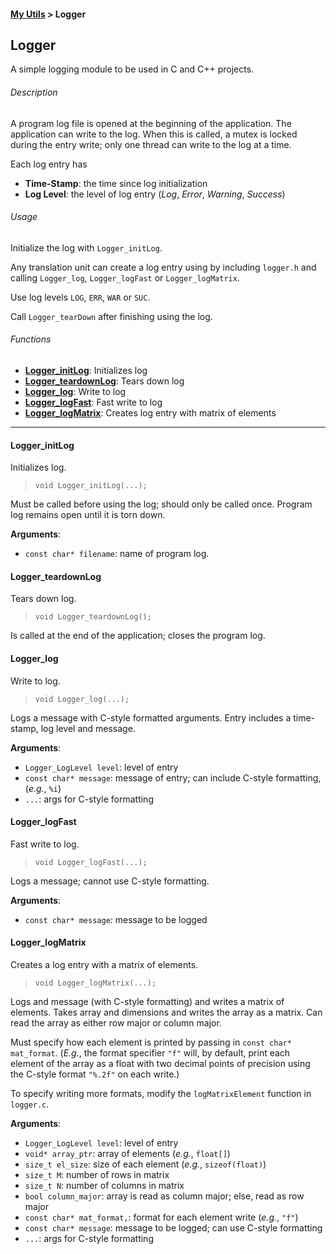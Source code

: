 #### [My Utils](index.html) > Logger

## Logger

A simple logging module to be used in C and C++ projects.

###### Description

A program log file is opened at the beginning of the application. The application can write to the log. When this is called, a mutex is locked during the entry write; only one thread can write to the log at a time. 

Each log entry has

- **Time-Stamp**: the time since log initialization
- **Log Level**: the level of log entry (*Log*, *Error*, *Warning*, *Success*)

###### Usage

Initialize the log with `Logger_initLog`. 

Any translation unit can create a log entry using by including `logger.h` and calling `Logger_log`, `Logger_logFast` or `Logger_logMatrix`.

Use log levels `LOG`, `ERR`, `WAR` or `SUC`.

Call `Logger_tearDown` after finishing using the log.

###### Functions
- [**Logger_initLog**](#logger_initlog): Initializes log
- [**Logger_teardownLog**](#logger_teardownlog): Tears down log
- [**Logger_log**](#logger_log): Write to log
- [**Logger_logFast**](#logger_logfast): Fast write to log
- [**Logger_logMatrix**](#logger_logmatrix): Creates log entry with matrix of elements

---

#### Logger_initLog
Initializes log.

> `void Logger_initLog(...);`

Must be called before using the log; should only be called once. Program log remains open until it is torn down. 

**Arguments**:

- `const char* filename`: name of program log.

#### Logger_teardownLog
Tears down log.

> `void Logger_teardownLog();`

Is called at the end of the application; closes the program log.

#### Logger_log
Write to log.

> `void Logger_log(...);`

Logs a message with C-style formatted arguments. Entry includes a time-stamp, log level and message. 

**Arguments**:

- `Logger_LogLevel level`: level of entry
- `const char* message`: message of entry; can include C-style formatting, (*e.g.*, `%i`)
- `...`: args for C-style formatting

#### Logger_logFast
Fast write to log.

> `void Logger_logFast(...);`

Logs a message; cannot use C-style formatting. 

**Arguments**:

- `const char* message`: message to be logged

#### Logger_logMatrix 
Creates a log entry with a matrix of elements.

> `void Logger_logMatrix(...);`

Logs and message (with C-style formatting) and writes a matrix of elements. Takes array and dimensions and writes the array as a matrix. Can read the array as either row major or column major. 

Must specify how each element is printed by passing in `const char* mat_format`. (*E.g.*, the format specifier `"f"` will, by default, print each element of the array as a float with two decimal points of precision using the C-style format `"%.2f"` on each write.)

To specify writing more formats, modify the `logMatrixElement` function in `logger.c`. 

**Arguments**:

- `Logger_LogLevel level`: level of entry
- `void* array_ptr`: array of elements (*e.g.*, `float[]`)
- `size_t el_size`: size of each element (*e.g.*, `sizeof(float)`)
- `size_t M`: number of rows in matrix
- `size_t N`: number of columns in matrix
- `bool column_major`: array is read as column major; else, read as row major
- `const char* mat_format,`: format for each element write (*e.g.*, `"f"`)
- `const char* message`: message to be logged; can use C-style formatting
- `...`: args for C-style formatting
